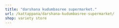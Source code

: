```yaml
---
title: "darshana kudumbasree supermarket."
url: /kattappana/darshana-kudumbasree-supermarket/
shop: variety store
---
```

